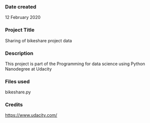 ### Date created
12 February 2020

### Project Title
Sharing of bikeshare project data

### Description
This project is part of the Programming for data science using Python Nanodegree at Udacity

### Files used
bikeshare.py

### Credits
https://www.udacity.com/
